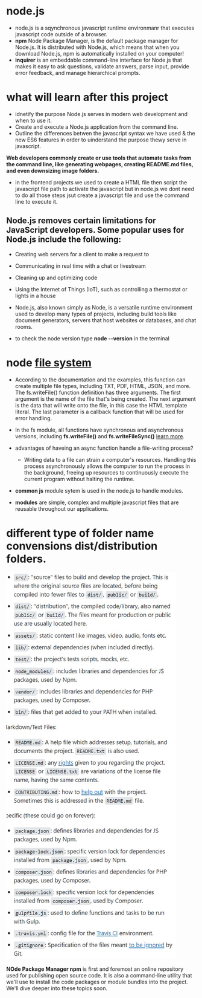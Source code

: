 # node.js

* node.js is a sqynchronous javascript runtime environmanr that executes javascript code outside of a browser.
* **npm** Node Package Manager, is the default package manager for Node.js. It is distributed with Node.js, which means that when you download Node.js, npm is automatically installed on your computer!
* **inquirer** is an embeddable command-line interface for Node.js that makes it easy to ask questions, validate answers, parse input, provide error feedback, and manage hierarchical prompts.

# what will learn after this project

* idnetify the purpose Node.js serves in modern web development and when to use it.
* Create and execute a Node.js application from the command line.
 * Outline the differences betwen the javascript syntax we have used & the new ES6 features in order to uinderstand the purpose thewy serve in javascript.

 **Web developers commonly create or use tools that automate tasks from the command line, like generating webpages, creating README.md files, and even downsizing image folders.**

 * in the frontend projects we used to create a HTML file then script the javascript file path to activate the javascript but in node.js we dont need to do all those steps jsut create a javascript file and use the command line to execute it.


 ## Node.js removes certain limitations for JavaScript developers. Some popular uses for Node.js include the following:

* Creating web servers for a client to make a request to

* Communicating in real time with a chat or livestream

* Cleaning up and optimizing code

* Using the Internet of Things (IoT), such as controlling a thermostat or lights in a house

* Node.js, also known simply as Node, is a versatile runtime environment used to develop many types of projects, including build tools like document generators, servers that host websites or databases, and chat rooms.

* to check the node version type **node --version** in the terminal

# node [file system](https://nodejs.org/dist/latest-v12.x/docs/api/fs.html)
* According to the documentation and the examples, this function can create multiple file types, including TXT, PDF, HTML, JSON, and more. The fs.writeFile() function definition has three arguments. The first argument is the name of the file that's being created. The next argument is the data that will write onto the file, in this case the HTML template literal. The last parameter is a callback function that will be used for error handling.
* In the fs module, all functions have synchronous and asynchronous versions, including **fs.writeFile()** and **fs.writeFileSync()** [learn more](https://nodejs.org/dist/latest-v12.x/docs/api/fs.html#fs_fs_writefile_file_data_options_callback).

* advantages of haveing an async function handle a file-writing process?
    -  Writing data to a file can strain a computer's resources. Handling this process asynchronously allows the computer to run the process in the background, freeing up resources to continuously execute the current program without halting the runtime. 

* **common js** module sytem is used in the node.js to handle modules.
* **modules** are simple, complex and multiple javascript files that are reusable throughout our applications.

# different type of folder name convensions dist/distribution folders.

![](images/aa.JPG)

**NOde Package Manager npm** is first and foremost an online repository used for publishing open source code. It is also a command-line utility that we'll use to install the code packages or module bundles into the project. We'll dive deeper into these topics soon.


